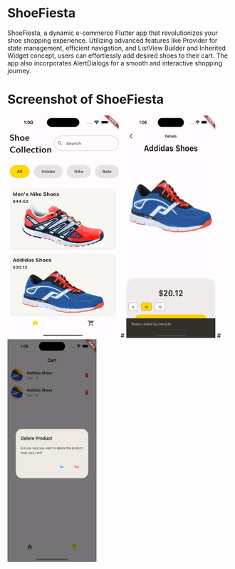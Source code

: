 # ShoeFiesta
ShoeFiesta, a dynamic e-commerce Flutter app that revolutionizes your shoe shopping experience. Utilizing advanced features like Provider for state management, efficient navigation, and ListView Builder and Inherited Widget concept, users can effortlessly add desired shoes to their cart. The app also incorporates AlertDialogs for a smooth and interactive shopping journey. 
# Screenshot of ShoeFiesta
<img src="ss/S1.png" width="250" height="500">
#
<img src="ss/S2.png" width="200" height="500">
#
<img src="ss/S3.png" width="200" height="500">
